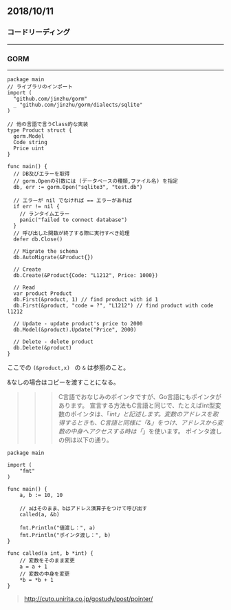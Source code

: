 ## 2018/10/11
### コードリーディング

---

### GORM

___


```
package main
// ライブラリのインポート
import (
  "github.com/jinzhu/gorm"
  _ "github.com/jinzhu/gorm/dialects/sqlite"
)

// 他の言語で言うClass的な実装
type Product struct {
  gorm.Model
  Code string
  Price uint
}

func main() {
  // DB及びエラーを取得
  // gorm.Openの引数には (データベースの種類,ファイル名) を指定 
  db, err := gorm.Open("sqlite3", "test.db")
 
  // エラーが nil でなければ == エラーがあれば
  if err != nil {
    // ランタイムエラー
    panic("failed to connect database")
  }
  // 呼び出した関数が終了する際に実行すべき処理
  defer db.Close()

  // Migrate the schema
  db.AutoMigrate(&Product{})

  // Create
  db.Create(&Product{Code: "L1212", Price: 1000})

  // Read
  var product Product
  db.First(&product, 1) // find product with id 1
  db.First(&product, "code = ?", "L1212") // find product with code l1212

  // Update - update product's price to 2000
  db.Model(&product).Update("Price", 2000)

  // Delete - delete product
  db.Delete(&product)
}
```

ここでの `(&product,x) ` の `&` は参照のこと。

&なしの場合はコピーを渡すことになる。

>>> C言語でおなじみのポインタですが、Go言語にもポインタがあります。 宣言する方法もC言語と同じで、たとえばint型変数のポインタは、「*int」と記述します。変数のアドレスを取得するときも、C言語と同様に「&」をつけ、アドレスから変数の中身へアクセスする時は「*」を使います。
ポインタ渡しの例は以下の通り。

```:ex
package main

import (
	"fmt"
)

func main() {
	a, b := 10, 10

	// aはそのまま、bはアドレス演算子をつけて呼び出す
	called(a, &b)

	fmt.Println("値渡し：", a)
	fmt.Println("ポインタ渡し：", b)
}

func called(a int, b *int) {
	// 変数をそのまま変更
	a = a + 1
	// 変数の中身を変更
	*b = *b + 1
}
```

> http://cuto.unirita.co.jp/gostudy/post/pointer/


